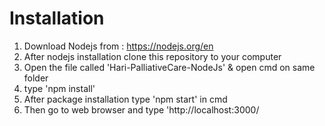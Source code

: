 # Installation

1. Download Nodejs from : https://nodejs.org/en
2. After nodejs installation clone this repository to your computer
3. Open the file called 'Hari-PalliativeCare-NodeJs' & open cmd on same folder
4. type 'npm install'
5. After package installation type 'npm start' in cmd
6. Then go to web browser and type 'http://localhost:3000/
